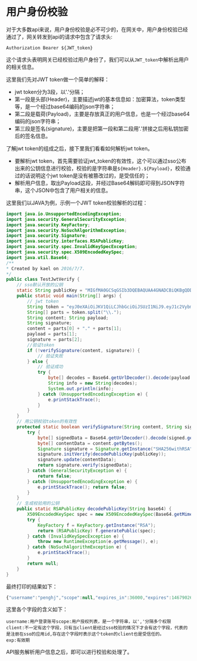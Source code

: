 # 用户身份校验

对于大多数api来说，用户身份校验是必不可少的，在网关中，用户身份校验已经通过了，网关转发到api的请求中包含了请求头:

```
Authorization Bearer ${JWT_token}
```

这个请求头表明网关已经校验过用户身份了，我们可以从`JWT_token`中解析出用户的相关信息。

这里我们先对JWT token做一个简单的解释：

* jwt token分为3段，以'.'分隔；
* 第一段是头部\(Header\)，主要描述jwt的基本信息如：加密算法，token类型等，是一个经过base64编码的json字符串；
* 第二段是载荷\(Payload\)，主要是存放真正的用户信息，也是一个经过base64编码的json字符串；
* 第三段是签名\(signature\)，主要是把第一段和第二段用'.'拼接之后用私钥加密后的签名信息。

了解jwt token的组成之后，接下里我们看看如何解析jwt token。

* 要解析jwt token，首先需要验证jwt\_token的有效性，这个可以通过sso公布出来的公钥信息进行校验，校验的是字符串是`${Header}.${Payload}`，校验通过的话说明这个jwt token是没有被篡改过的，是受信任的；
* 解析用户信息，取出Payload这段，并经过Base64解码即可得到JSON字符串，这个JSON中包含了用户相关的信息。

这里我们以JAVA为例，示例一个JWT token校验解析的过程：

```java
import java.io.UnsupportedEncodingException; 
import java.security.GeneralSecurityException; 
import java.security.KeyFactory; 
import java.security.NoSuchAlgorithmException; 
import java.security.Signature; 
import java.security.interfaces.RSAPublicKey; 
import java.security.spec.InvalidKeySpecException; 
import java.security.spec.X509EncodedKeySpec; 
import java.util.Base64; 
/**
* Created by kael on 2016/7/7. 
*/ 
public class TestJwtVerify { 
    // sso默认开放的公钥 
    static String publicKey = "MIGfMA0GCSqGSIb3DQEBAQUAA4GNADCBiQKBgQDDASOjIWexLpnXiJNJF2pL6NzP\n" + "fBoF0tKEr2ttAkJ/7f3uUHhj2NIhQ01Wu9OjHfXjCvQSXMWqqc1+O9G1UwB2Xslb\n" + "WNwEZFMwmQdP5VleGbJLR3wOl3IzdggkxBJ1Q9rXUlVtslK/CsMtkwkQEg0eZDH1\n" + "VeJXqKBlEhsNckYIGQIDAQAB"; 
    public static void main(String[] args) {
        // jwt token 
        String token = "eyJ0eXAiOiJKV1QiLCJhbGciOiJSUzI1NiJ9.eyJ1c2VybmFtZSI6InBlbmdoaiIsInNjb3BlIjpudWxsLCJleHBpcmVzX2luIjozNjAwMCwiZXhwaXJlcyI6MTQ2NzkwMjYzOTAwMCwiZXhwIjoxNDY3OTAyNjg3MjgwfQ.P4LSoLj4cqnnNdW61HjPxWPWCvV8BdimHXp_5K0sMEAF3KRb9AFqCDAnbwWOj6OdWlIJrWt3ftBptPW7beyrKpbckRDg0YpuYLdTNKS6uJ1htpgZ5y3iRtA1r1YKl-h7GdZSqzxkXjsVH8hy03Hpg1h_TamBVQAIzonu7aclI30"; 
        String[] parts = token.split("\\."); 
        String content; String payload; 
        String signature; 
        content = parts[0] + "." + parts[1]; 
        payload = parts[1]; 
        signature = parts[2]; 
        //验证token 
        if (!verifySignature(content, signature)) { 
            // 验证失败 
        } else { 
            // 验证成功 
            try { 
                byte[] decodes = Base64.getUrlDecoder().decode(payload.getBytes("UTF-8")); 
                String info = new String(decodes); 
                System.out.println(info); 
            } catch (UnsupportedEncodingException e) { 
                e.printStackTrace(); 
            } 
        } 
    }
    // 用公钥校验token的有效性 
    protected static boolean verifySignature(String content, String signed) { 
        try { 
            byte[] signedData = Base64.getUrlDecoder().decode(signed.getBytes("UTF-8")); 
            byte[] contentData = content.getBytes(); 
            Signature signature = Signature.getInstance("SHA256withRSA"); 
            signature.initVerify(decodePublicKey(publicKey)); 
            signature.update(contentData); 
            return signature.verify(signedData); 
        } catch (GeneralSecurityException e) { 
            return false; 
        } catch (UnsupportedEncodingException e) { 
            e.printStackTrace(); return false; 
        } 
    }
    // 生成校验用的公钥 
    public static RSAPublicKey decodePublicKey(String base64) { 
        X509EncodedKeySpec spec = new X509EncodedKeySpec(Base64.getMimeDecoder().decode(base64)); 
        try {
            KeyFactory f = KeyFactory.getInstance("RSA"); 
            return (RSAPublicKey) f.generatePublic(spec); 
        } catch (InvalidKeySpecException e) { 
            throw new RuntimeException(e.getMessage(), e); 
        } catch (NoSuchAlgorithmException e) { 
            e.printStackTrace(); 
        } 
        return null; 
    } 
} 
```

最终打印的结果如下：

```javascript
{"username":"penghj","scope":null,"expires_in":36000,"expires":1467902639000,"exp":1467902687280}
```

这里各个字段的含义如下：

```
username:用户登录账号scope:用户授权列表，是一个字符串，以','分隔多个权限
client:不一定有这个字段，只有当client是经过sso校验的情况下才会有这个字段，代表的是注册在sso的应用id,存在这个字段时表示这个token的client也是受信任的。
exp:有效期
```

API服务解析用户信息之后，即可以进行校验和处理了。



